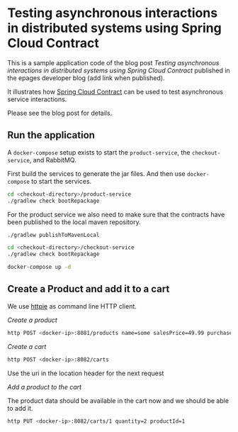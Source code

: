 # Testing asynchronous interactions in distributed systems using Spring Cloud Contract

This is a sample application code of the blog post _Testing asynchronous interactions in distributed systems using Spring Cloud Contract_ published in the epages developer blog (add link when published).

It illustrates how [Spring Cloud Contract](https://cloud.spring.io/spring-cloud-contract/) can be used to test asynchronous service interactions.

Please see the blog post for details.

## Run the application

A `docker-compose` setup exists to start the `product-service`, the `checkout-service`, and RabbitMQ.

First build the services to generate the jar files. And then use `docker-compose` to start the services.

```bash
cd <checkout-directory>/product-service
./gradlew check bootRepackage
```

For the product service we also need to make sure that the contracts have been published to the local maven repository.

```bash
./gradlew publishToMavenLocal
```

```bash
cd <checkout-directory>/checkout-service
./gradlew check bootRepackage
```

```bash
docker-compose up -d
```

## Create a Product and add it to a cart

We use [httpie](https://github.com/jkbrzt/httpie) as command line HTTP client.

*Create a product*

```bash
http POST <docker-ip>:8081/products name=some salesPrice=49.99 purchasePrice=39.99
```

*Create a cart*

```bash
http POST <docker-ip>:8082/carts
```
Use the uri in the location header for the next request

*Add a product to the cart*

The product data should be available in the cart now and we should be able to add it.
```bash
http PUT <docker-ip>:8082/carts/1 quantity=2 productId=1
```

